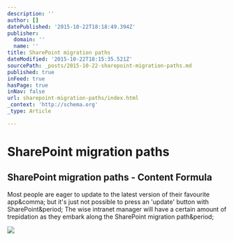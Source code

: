 ```yaml
---
description: ''
author: []
datePublished: '2015-10-22T18:18:49.394Z'
publisher:
  domain: ''
  name: ''
title: SharePoint migration paths
dateModified: '2015-10-22T18:15:35.521Z'
sourcePath: _posts/2015-10-22-sharepoint-migration-paths.md
published: true
inFeed: true
hasPage: true
inNav: false
url: sharepoint-migration-paths/index.html
_context: 'http://schema.org'
_type: Article

---
```

# SharePoint migration paths

<article style=""><h1>SharePoint migration paths - Content Formula</h1><p>Most people are eager to update to the latest version of their favourite app&amp;comma; but it's just not possible to press an 'update' button with SharePoint&amp;period; The wise intranet manager will have a certain amount of trepidation as they embark along the SharePoint migration path&amp;period;</p><img src="http://www.contentformula.com/blog/wp-content/uploads/2014/01/jungle-path.jpg" /></article>